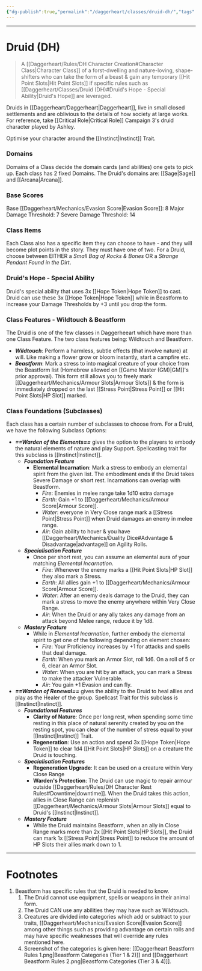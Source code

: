 ```yaml
---
{"dg-publish":true,"permalink":"/daggerheart/classes/druid-dh/","tags":["TTRPG"]}
---
```



---
# Druid (DH)
> A [[Daggerheart/Rules/DH Character Creation#Character Class\|Character Class]] of a forst-dwelling and nature-loving, shape-shifters who can take the form of a beast & gain any temporary [[Hit Point Slots\|Hit Point Slots]] if specific rules such as [[Daggerheart/Classes/Druid (DH)#Druid's Hope - Special Ability\|Druid's Hope]] are leveraged.

Druids in [[Daggerheart/Daggerheart\|Daggerheart]], live in small closed settlements and are oblivious to the details of how society at large works. For reference, take [[Critical Role\|Critical Role]] Campaign 3's druid character played by Ashley.

Optimise your character around the [[Instinct\|Instinct]] Trait.

### Domains
Domains of a Class  decide the domain cards (and abilities) one gets to pick up.
Each class has 2 fixed Domains.
The Druid's domains are: [[Sage\|Sage]] and [[Arcana\|Arcana]].

### Base Scores
Base [[Daggerheart/Mechanics/Evasion Score\|Evasion Score]]: 8
Major Damage Threshold: 7
Severe Damage Threshold: 14

### Class Items
Each Class also has a specific item they can choose to have - and they will become plot points in the story. They must have one of two.
For a Druid, choose between EITHER a *Small Bag of Rocks & Bones* OR a *Strange Pendant Found in the Dirt*.

### Druid's Hope - Special Ability
Druid's special ability that uses 3x [[Hope Token\|Hope Token]] to cast.
Druid can use these 3x [[Hope Token\|Hope Token]] while in Beastform to increase your Damage Thresholds by +3 until you drop the form.

### Class Features - Wildtouch & Beastform
The Druid is one of the few classes in Daggerheeart which have more than one Class Feature. The two class features being: Wildtouch and Beastform.
- ***Wildtouch***: Perform a harmless, subtle effects (that involve nature) at will. Like making a flower grow or bloom instantly, start a campfire etc.
- ***Beastform***: Mark a stress to into magical creature of your choice from the Beastform list (Homebrew allowed on [[Game Master (GM)\|GM]]'s prior approval). This form still allows you to freely mark [[Daggerheart/Mechanics/Armour Slots\|Armour Slots]] & the form is immediately dropped on the last [[Stress Point\|Stress Point]] or [[Hit Point Slots\|HP Slot]] marked.

### Class Foundations (Subclasses)
Each class has a certain number of subclasses to choose from. For a Druid, we have the following Subclass Options:
- ***==Warden of the Elements==*** gives the option to the players to embody the natural elements of nature and play Support. Spellcasting trait for this subclass is [[Instinct\|Instinct]].
	- ***Foundation Feature***
		- **Elemental Incarnation**: Mark a stress to embody an elemental spirit from the given list. The embodiment ends if the Druid takes Severe Damage or short rest. Incarnations can overlap with Beastform.
			- *Fire*: Enemies in melee range take 1d10 extra damage
			- *Earth*: Gain +1 to [[Daggerheart/Mechanics/Armour Score\|Armour Score]].
			- *Water*: everyone in Very Close range mark a [[Stress Point\|Stress Point]] when Druid damages an enemy in melee range.
			- *Air*: Gain ability to hover & you have [[Daggerheart/Mechanics/Duality Dice#Advantage & Disadvantage\|advantage]] on Agility Rolls.
	- ***Specialisation Feature***
		- Once per short rest, you can assume an elemental aura of your matching *Elemental Incarnation*.
			- *Fire*: Whenever the enemy marks a [[Hit Point Slots\|HP Slot]] they also mark a Stress.
			- *Earth*: All allies gain +1 to [[Daggerheart/Mechanics/Armour Score\|Armour Score]].
			- *Water*: After an enemy deals damage to the Druid, they can mark a stress to move the enemy anywhere within Very Close Range.
			- *Air*: When the Druid or any ally takes any damage from an attack beyond Melee range, reduce it by 1d8.
	- ***Mastery Feature***
		- While in *Elemental Incarnation*, further embody the elemental spirit to get one of the following depending on element chosen:
			- *Fire*: Your Proficiency increases by +1 for attacks and spells that deal damage.
			- *Earth*: When you mark an Armor Slot, roll 1d6. On a roll of 5 or 6, clear an Armor Slot.
			- *Water*: When you are hit by an attack, you can mark a Stress to make the attacker Vulnerable.
			- *Air*: You gain +1 Evasion and can fly.
- ***==Warden of Renewal==*** gives the ability to the Druid to heal allies and play as the Healer of the group. Spellcast Trait for this subclass is [[Instinct\|Instinct]].
	- ***Foundational Features***
		- **Clarity of Nature**: Once per long rest, when spending some time resting in this place of natural serenity created by you on the resting spot, you can clear of the number of stress equal to your [[Instinct\|Instinct]] Trait.
		- **Regeneration**: Use an action and spend 3x [[Hope Token\|Hope Token]] to clear 1d4 [[Hit Point Slots\|HP Slots]] on a creature the Druid is touching.
	- ***Specialisation Features***
		- **Regeneration Upgrade**: It can be used on a creature within Very Close Range
		- **Warden's Protection**: The Druid can use magic to repair armour outside [[Daggerheart/Rules/DH Character Rest Rules#Downtime\|downtime]]. When the Druid takes this action, allies in Close Range can replenish [[Daggerheart/Mechanics/Armour Slots\|Armour Slots]] equal to Druid's [[Instinct\|Instinct]].
	- ***Mastery Feature***
		- While the Druid maintains Beastform, when an ally in Close Range marks more than 2x [[Hit Point Slots\|HP Slots]], the Druid can mark 1x [[Stress Point\|Stress Point]] to reduce the amount of HP Slots their allies mark down to 1. 

---
# Footnotes
1. Beastform has specific rules that the Druid is needed to know.
	1. The Druid cannot use equipment, spells or weapons in their animal form.
	2. The Druid CAN use any abilities they may have such as Wildtouch.
	3. Creatures are divided into categories which add or subtract to your traits, [[Daggerheart/Mechanics/Evasion Score\|Evasion Score]] among other things such as providing advantage on certain rolls and may have specific weaknesses that will override any rules mentioned here.
	4. Screenshot of the categories is given here: [[Daggerheart Beastform Rules 1.png\|Beastform Categories (Tier 1 & 2)]] and [[Daggerheart Beastform Rules 2.png\|Beastform Categories (Tier 3 & 4)]].